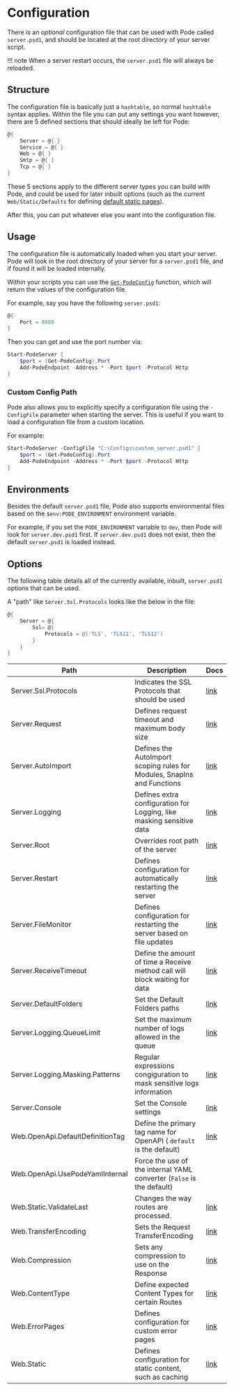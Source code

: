 # Configuration

There is an *optional* configuration file that can be used with Pode called `server.psd1`, and should be located at the root directory of your server script.

!!! note
    When a server restart occurs, the `server.psd1` file will always be reloaded.

## Structure

The configuration file is basically just a `hashtable`, so normal `hashtable` syntax applies. Within the file you can put any settings you want however, there are 5 defined sections that should ideally be left for Pode:

```powershell
@{
    Server = @{ }
    Service = @{ }
    Web = @{ }
    Smtp = @{ }
    Tcp = @{ }
}
```

These 5 sections apply to the different server types you can build with Pode, and could be used for later inbuilt options (such as the current `Web/Static/Defaults` for defining [default static pages](../Routes/Overview#default-pages)).

After this, you can put whatever else you want into the configuration file.

## Usage

The configuration file is automatically loaded when you start your server. Pode will look in the root directory of your server for a `server.psd1` file, and if found it will be loaded internally.

Within your scripts you can use the [`Get-PodeConfig`](../../Functions/Utilities/Get-PodeConfig) function, which will return the values of the configuration file.

For example, say you have the following `server.psd1`:

```powershell
@{
    Port = 8080
}
```

Then you can get and use the port number via:

```powershell
Start-PodeServer {
    $port = (Get-PodeConfig).Port
    Add-PodeEndpoint -Address * -Port $port -Protocol Http
}
```

### Custom Config Path

Pode also allows you to explicitly specify a configuration file using the `-ConfigFile` parameter when starting the server. This is useful if you want to load a configuration file from a custom location.

For example:

```powershell
Start-PodeServer -ConfigFile "C:\Configs\custom_server.psd1" {
    $port = (Get-PodeConfig).Port
    Add-PodeEndpoint -Address * -Port $port -Protocol Http
}
```

## Environments

Besides the default `server.psd1` file, Pode also supports environmental files based on the `$env:PODE_ENVIRONMENT` environment variable.

For example, if you set the `PODE_ENVIRONMENT` variable to `dev`, then Pode will look for `server.dev.psd1` first. If `server.dev.psd1` does not exist, then the default `server.psd1` is loaded instead.

## Options

The following table details all of the currently available, inbuilt, `server.psd1` options that can be used.

A "path" like `Server.Ssl.Protocols` looks like the below in the file:

```powershell
@{
    Server = @{
        Ssl= @{
            Protocols = @('TLS', 'TLS11', 'TLS12')
        }
    }
}
```

| Path                             | Description                                                                 | Docs                                                                    |
|----------------------------------|-----------------------------------------------------------------------------|-------------------------------------------------------------------------|
| Server.Ssl.Protocols             | Indicates the SSL Protocols that should be used                             | [link](../Certificates)                                                 |
| Server.Request                   | Defines request timeout and maximum body size                               | [link](../RequestLimits)                                                |
| Server.AutoImport                | Defines the AutoImport scoping rules for Modules, SnapIns and Functions     | [link](../Scoping)                                                      |
| Server.Logging                   | Defines extra configuration for Logging, like masking sensitive data        | [link](../Logging/Overview)                                             |
| Server.Root                      | Overrides root path of the server                                           | [link](../Misc/ServerRoot)                                              |
| Server.Restart                   | Defines configuration for automatically restarting the server               | [link](../Restarting/Types/AutoRestarting)                              |
| Server.FileMonitor               | Defines configuration for restarting the server based on file updates       | [link](../Restarting/Types/FileMonitoring)                              |
| Server.ReceiveTimeout            | Define the amount of time a Receive method call will block waiting for data | [link](../Endpoints/Basic/StaticContent/#server-timeout)                |
| Server.DefaultFolders            | Set the Default Folders paths                                               | [link](../Routes/Utilities/StaticContent/#changing-the-default-folders) |
| Server.Logging.QueueLimit        | Set the maximum number of logs allowed in the queue                         | [link](../Logging/Overview)                                             |
| Server.Logging.Masking.Patterns  | Regular expressions congiguration to mask sensitive logs information        | [link](../Logging/Overview)                                             |
| Server.Console                   | Set the Console settings                                                    | [link](../Getting-Started/Console)                                      |
| Web.OpenApi.DefaultDefinitionTag | Define the primary tag name for OpenAPI ( `default` is the default)         | [link](../OpenAPI/Overview)                                             |
| Web.OpenApi.UsePodeYamlInternal  | Force the use of the internal YAML converter (`False` is the default)       |                                                                         |
| Web.Static.ValidateLast          | Changes the way routes are processed.                                       | [link](../Routes/Utilities/StaticContent)                               |
| Web.TransferEncoding             | Sets the Request TransferEncoding                                           | [link](../Compression/Requests)                                         |
| Web.Compression                  | Sets any compression to use on the Response                                 | [link](../Compression/Responses)                                        |
| Web.ContentType                  | Define expected Content Types for certain Routes                            | [link](../Routes/Utilities/ContentTypes)                                |
| Web.ErrorPages                   | Defines configuration for custom error pages                                | [link](../Routes/Utilities/ErrorPages)                                  |
| Web.Static                       | Defines configuration for static content, such as caching                   | [link](../Routes/Utilities/StaticContent)                               |
